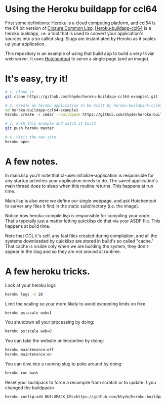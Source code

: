 # Using the Heroku buildapp for ccl64

First some definitions: [Heroku](https://www.heroku.com/) is a cloud computing platform, and ccl64 is the 64 bit version of [Clozure 
Common Lisp](http://ccl.clozure.com/).  [Heroku-buildapp-ccl64](https://github.com/bhyde/heroku-buildpack-ccl64)
is a heroku buildapp, i.e. a tool that is used to convert your application's sources into a so called slug.  Slugs
are instantiated by Heroku as it scales up your application.

This repository is an example of using that build app to build a very trivial web server.  It
uses [Hutchentoot](http://weitz.de/hunchentoot/) to serve a single page (and an image).

# It's easy, try it!

```bash
# 1. Clone it
git clone https://github.com/bhyde/heroku-buildapp-ccl64-example1.git

# 2. Create an heroku application to be built by heroku-buildpack-ccl64.
cd heroku-buildapp-ccl64-example1
heroku create -s cedar --buildpack https://github.com/bhyde/heroku-buildpack-ccl64.git

# 3. Push this example and watch it build
git push heroku master

# 4. Visit the new site.
heroku open
```

# A few notes.

In main.lisp you'll note that cl-user:initialize-application is responsible
for any startup activities your application needs to do.  The saved application's
main thread does to sleep when this routine returns.  This happens at run time.

Main.lisp is also were we define our single webpage, and ask Hutchentoot to server
any files it find in the static subdirectory (i.e. the image).

Notice how heroku-compile.lisp is responsible for compiling your code.  That's
typcially just a matter letting quicklisp do that via your ASDF file.  This happens
at build time.

Note that CCL it's self, any fasl files created during compilation, and all the
systems downloaded by quicklisp are stored in build's so called "cache." That
cache is visible only when we are building the system, they don't appear in the
slug and so they are not around at runtime.

# A few heroku tricks.

Look at your heroku logs
```bash
heroku logs -n 20
```

Limit the scaling so your more likely to avoid
exceeding limits on free.
```bash
heroku ps:scale web=1
```

You shutdown all your processing by doing:
```bash
heroku ps:scale web=0
```

You can take the website online/online by doing:
```bash
heroku maintenance:off
heroku maintenance:on
```

You can dive into a running slug to poke around by doing:
```bash
heroku run bash
```

Reset your buildpack to force a recompile from scratch or to update if
you changed the buildpack>
```bash
heroku config:add BUILDPACK_URL=https://github.com/bhyde/heroku-buildpack-ccl64.git
```
